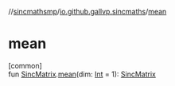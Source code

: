 //[sincmathsmp](../../index.md)/[io.github.gallvp.sincmaths](index.md)/[mean](mean.md)

# mean

[common]\
fun [SincMatrix](-sinc-matrix/index.md).[mean](mean.md)(dim: [Int](https://kotlinlang.org/api/latest/jvm/stdlib/kotlin/-int/index.html) = 1): [SincMatrix](-sinc-matrix/index.md)
